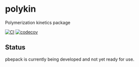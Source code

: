 # polykin

Polymerization kinetics package

[![CI](https://github.com/HugoMVale/polykin/actions/workflows/CI.yml/badge.svg)](https://github.com/HugoMVale/polykin/actions)
[![codecov](https://codecov.io/gh/HugoMVale/polykin/branch/main/graph/badge.svg?token=QfqQLX2rHx)](https://codecov.io/gh/HugoMVale/polykin)

## Status

pbepack is currently being developed and not yet ready for use.
